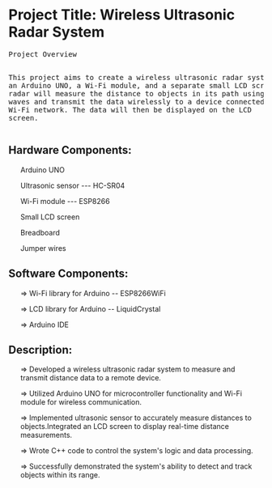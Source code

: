 
<body>
    <div><h1>Project Title: Wireless Ultrasonic Radar System</h1>
    <pre>Project Overview

This project aims to create a wireless ultrasonic radar system using an Arduino UNO, 
a Wi-Fi module, and a separate small LCD screen. The radar will measure the distance to objects in its path 
using ultrasonic waves and transmit the data wirelessly to a device connected to the same Wi-Fi network. 
The data will then be displayed on the LCD screen.</pre></div>

<div><h2>Hardware Components:</h2>
    <ol>Arduino UNO</ol>
    <ol>Ultrasonic sensor --- HC-SR04</ol>
    <ol>Wi-Fi module --- ESP8266 </ol>
    <ol>Small LCD screen</ol>
    <ol>Breadboard</ol>
    <ol>Jumper wires</ol>
</div>
<div><h2>Software Components:</h2>
    <ol>=> Wi-Fi library for Arduino -- ESP8266WiFi</ol>
    <ol>=> LCD library for Arduino -- LiquidCrystal</ol>
    <ol>=> Arduino IDE</ol></div>
    <div>
    <h2>Description:</h2>
    <ul>=> Developed a wireless ultrasonic radar system to measure and transmit distance data to a remote device.</ul>
    <ul>=> Utilized Arduino UNO for microcontroller functionality and Wi-Fi module for wireless communication.</ul>
    <ul>=> Implemented ultrasonic sensor to accurately measure distances to objects.Integrated an LCD screen to display real-time distance measurements.</ul>
    <ul>=> Wrote C++ code to control the system's logic and data processing.</ul>
    <ul>=> Successfully demonstrated the system's ability to detect and track objects within its range.</ul></div>

</body>
</html>
